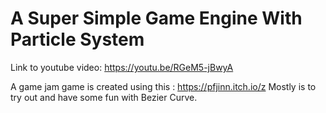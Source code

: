 # A Super Simple Game Engine With Particle System

Link to youtube video: https://youtu.be/RGeM5-jBwyA

A game jam game is created using this : https://pfjinn.itch.io/z
Mostly is to try out and have some fun with Bezier Curve.
